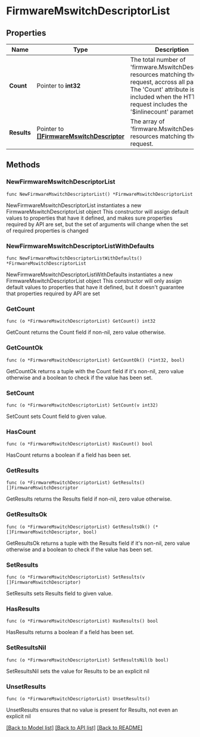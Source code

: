 # FirmwareMswitchDescriptorList

## Properties

Name | Type | Description | Notes
------------ | ------------- | ------------- | -------------
**Count** | Pointer to **int32** | The total number of &#39;firmware.MswitchDescriptor&#39; resources matching the request, accross all pages. The &#39;Count&#39; attribute is included when the HTTP GET request includes the &#39;$inlinecount&#39; parameter. | [optional] 
**Results** | Pointer to [**[]FirmwareMswitchDescriptor**](firmware.MswitchDescriptor.md) | The array of &#39;firmware.MswitchDescriptor&#39; resources matching the request. | [optional] 

## Methods

### NewFirmwareMswitchDescriptorList

`func NewFirmwareMswitchDescriptorList() *FirmwareMswitchDescriptorList`

NewFirmwareMswitchDescriptorList instantiates a new FirmwareMswitchDescriptorList object
This constructor will assign default values to properties that have it defined,
and makes sure properties required by API are set, but the set of arguments
will change when the set of required properties is changed

### NewFirmwareMswitchDescriptorListWithDefaults

`func NewFirmwareMswitchDescriptorListWithDefaults() *FirmwareMswitchDescriptorList`

NewFirmwareMswitchDescriptorListWithDefaults instantiates a new FirmwareMswitchDescriptorList object
This constructor will only assign default values to properties that have it defined,
but it doesn't guarantee that properties required by API are set

### GetCount

`func (o *FirmwareMswitchDescriptorList) GetCount() int32`

GetCount returns the Count field if non-nil, zero value otherwise.

### GetCountOk

`func (o *FirmwareMswitchDescriptorList) GetCountOk() (*int32, bool)`

GetCountOk returns a tuple with the Count field if it's non-nil, zero value otherwise
and a boolean to check if the value has been set.

### SetCount

`func (o *FirmwareMswitchDescriptorList) SetCount(v int32)`

SetCount sets Count field to given value.

### HasCount

`func (o *FirmwareMswitchDescriptorList) HasCount() bool`

HasCount returns a boolean if a field has been set.

### GetResults

`func (o *FirmwareMswitchDescriptorList) GetResults() []FirmwareMswitchDescriptor`

GetResults returns the Results field if non-nil, zero value otherwise.

### GetResultsOk

`func (o *FirmwareMswitchDescriptorList) GetResultsOk() (*[]FirmwareMswitchDescriptor, bool)`

GetResultsOk returns a tuple with the Results field if it's non-nil, zero value otherwise
and a boolean to check if the value has been set.

### SetResults

`func (o *FirmwareMswitchDescriptorList) SetResults(v []FirmwareMswitchDescriptor)`

SetResults sets Results field to given value.

### HasResults

`func (o *FirmwareMswitchDescriptorList) HasResults() bool`

HasResults returns a boolean if a field has been set.

### SetResultsNil

`func (o *FirmwareMswitchDescriptorList) SetResultsNil(b bool)`

 SetResultsNil sets the value for Results to be an explicit nil

### UnsetResults
`func (o *FirmwareMswitchDescriptorList) UnsetResults()`

UnsetResults ensures that no value is present for Results, not even an explicit nil

[[Back to Model list]](../README.md#documentation-for-models) [[Back to API list]](../README.md#documentation-for-api-endpoints) [[Back to README]](../README.md)


